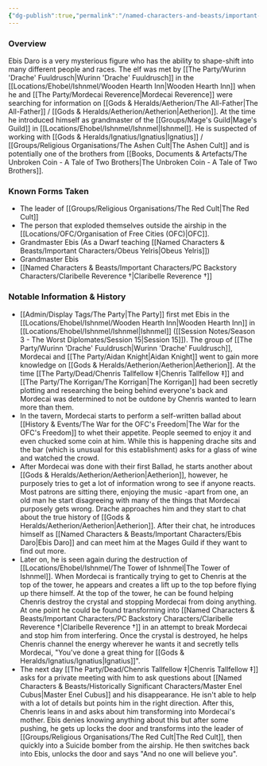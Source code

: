 ```yaml
---
{"dg-publish":true,"permalink":"/named-characters-and-beasts/important-characters/ebis-daro/","tags":["NPC"],"noteIcon":""}
---
```



### Overview
Ebis Daro is a very mysterious figure who has the ability to shape-shift into many different people and races. The elf was met by [[The Party/Wurinn 'Drache' Fuuldrusch\|Wurinn 'Drache' Fuuldrusch]] in the [[Locations/Ehobel/Ishnmel/Wooden Hearth Inn\|Wooden Hearth Inn]] when he and [[The Party/Mordecai Reverence\|Mordecai Reverence]] were searching for information on [[Gods & Heralds/Aetherion/The All-Father\|The All-Father]] / [[Gods & Heralds/Aetherion/Aetherion\|Aetherion]]. At the time he introduced himself as grandmaster of the [[Groups/Mage's Guild\|Mage's Guild]] in [[Locations/Ehobel/Ishnmel/Ishnmel\|Ishnmel]]. He is suspected of working with [[Gods & Heralds/Ignatius/Ignatius\|Ignatius]] / [[Groups/Religious Organisations/The Ashen Cult\|The Ashen Cult]] and is potentially one of the brothers from [[Books, Documents & Artefacts/The Unbroken Coin - A Tale of Two Brothers\|The Unbroken Coin - A Tale of Two Brothers]].

### Known Forms Taken
- The leader of [[Groups/Religious Organisations/The Red Cult\|The Red Cult]]
- The person that exploded themselves outside the airship in the [[Locations/OFC/Organisation of Free Cities (OFC)\|OFC]].
- Grandmaster Ebis (As a Dwarf teaching [[Named Characters & Beasts/Important Characters/Obeus Yelris\|Obeus Yelris]])
- Grandmaster Ebis 
- [[Named Characters & Beasts/Important Characters/PC Backstory Characters/Claribelle Reverence †\|Claribelle Reverence †]]

### Notable Information & History 
- [[Admin/Display Tags/The Party\|The Party]] first met Ebis in the [[Locations/Ehobel/Ishnmel/Wooden Hearth Inn\|Wooden Hearth Inn]] in [[Locations/Ehobel/Ishnmel/Ishnmel\|Ishnmel]] ([[Session Notes/Season 3 - The Worst Diplomates/Session 15\|Session 15]]). The group of [[The Party/Wurinn 'Drache' Fuuldrusch\|Wurinn 'Drache' Fuuldrusch]], Mordecai and [[The Party/Aidan Knight\|Aidan Knight]] went to gain more knowledge on [[Gods & Heralds/Aetherion/Aetherion\|Aetherion]]. At the time [[The Party/Dead/Chenris Tallfellow ‡\|Chenris Tallfellow ‡]] and [[The Party/The Korrigan/The Korrigan\|The Korrigan]] had been secretly plotting and researching the being behind everyone's back and Mordecai was determined to not be outdone by Chenris wanted to learn more than them. 
- In the tavern, Mordecai starts to perform a self-written ballad about [[History & Events/The War for the OFC's Freedom\|The War for the OFC's Freedom]] to whet their appetite. People seemed to enjoy it and even chucked some coin at him. While this is happening drache sits and the bar (which is unusual for this establishment) asks for a glass of wine and watched the crowd. 
- After Mordecai was done with their first Ballad, he starts another about [[Gods & Heralds/Aetherion/Aetherion\|Aetherion]], however, he purposely tries to get a lot of information wrong to see if anyone reacts. Most patrons are sitting there, enjoying the music -apart from one, an old man he start disagreeing with many of the things that Mordecai purposely gets wrong. Drache approaches him and they start to chat about the true history of [[Gods & Heralds/Aetherion/Aetherion\|Aetherion]]. After their chat, he introduces himself as [[Named Characters & Beasts/Important Characters/Ebis Daro\|Ebis Daro]] and can meet him at the Mages Guild if they want to find out more. 
- Later on, he is seen again during the destruction of [[Locations/Ehobel/Ishnmel/The Tower of Ishnmel\|The Tower of Ishnmel]]. When Mordecai is frantically trying to get to Chenris at the top of the tower, he appears and creates a lift up to the top before flying up there himself. At the top of the tower, he can be found helping Chenris destroy the crystal and stopping Mordecai from doing anything. At one point he could be found transforming into [[Named Characters & Beasts/Important Characters/PC Backstory Characters/Claribelle Reverence †\|Claribelle Reverence †]] in an attempt to break Mordecai and stop him from interfering. Once the crystal is destroyed, he helps Chenris channel the energy wherever he wants it and secretly tells Mordecai, "You've done a great thing for [[Gods & Heralds/Ignatius/Ignatius\|Ignatius]]". 
- The next day [[The Party/Dead/Chenris Tallfellow ‡\|Chenris Tallfellow ‡]] asks for a private meeting with him to ask questions about [[Named Characters & Beasts/Historically Significant  Characters/Master Enel Cubus\|Master Enel Cubus]] and his disappearance. He isn't able to help with a lot of details but points him in the right direction. After this, Chenris leans in and asks about him transforming into Mordecai's mother. Ebis denies knowing anything about this but after some pushing, he gets up locks the door and transforms into the leader of [[Groups/Religious Organisations/The Red Cult\|The Red Cult]], then quickly into a Suicide bomber from the airship. He then switches back into Ebis, unlocks the door and says "And no one will believe you".